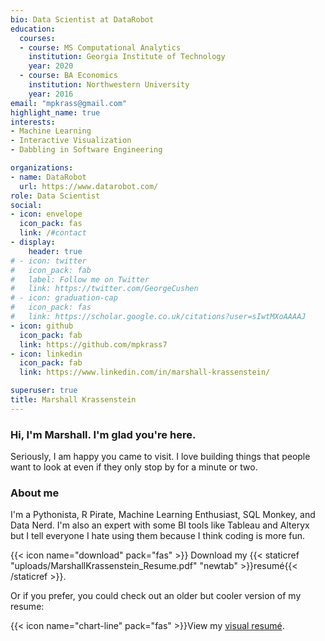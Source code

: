 ```yaml
---
bio: Data Scientist at DataRobot
education:
  courses:
  - course: MS Computational Analytics
    institution: Georgia Institute of Technology
    year: 2020
  - course: BA Economics
    institution: Northwestern University
    year: 2016
email: "mpkrass@gmail.com"
highlight_name: true
interests:
- Machine Learning
- Interactive Visualization
- Dabbling in Software Engineering

organizations:
- name: DataRobot
  url: https://www.datarobot.com/
role: Data Scientist
social:
- icon: envelope
  icon_pack: fas
  link: /#contact
- display:
    header: true
# - icon: twitter
#   icon_pack: fab
#   label: Follow me on Twitter
#   link: https://twitter.com/GeorgeCushen
# - icon: graduation-cap
#   icon_pack: fas
#   link: https://scholar.google.co.uk/citations?user=sIwtMXoAAAAJ
- icon: github
  icon_pack: fab
  link: https://github.com/mpkrass7
- icon: linkedin
  icon_pack: fab
  link: https://www.linkedin.com/in/marshall-krassenstein/

superuser: true
title: Marshall Krassenstein
---
```


### Hi, I'm Marshall. I'm glad you're here.

Seriously, I am happy you came to visit. I love building things that people want to look at even if they only stop by for a minute or two. 

### About me
I'm a Pythonista, R Pirate, Machine Learning Enthusiast, SQL Monkey, and Data Nerd. I'm also an expert with some BI tools like Tableau and Alteryx but I tell everyone I hate using them because I think coding is more fun.

{{< icon name="download" pack="fas" >}} Download my {{< staticref "uploads/MarshallKrassenstein_Resume.pdf" "newtab" >}}resumé{{< /staticref >}}.

Or if you prefer, you could check out an older but cooler version of my resume:

{{< icon name="chart-line" pack="fas" >}}View my <a href="https://public.tableau.com/app/profile/marshall3251/viz/TableauVisualResume/MyTableauVisualResume" target=_>visual resumé</a>.
